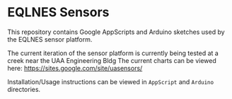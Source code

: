 # EQLNES Sensors

This repository contains Google AppScripts and Arduino sketches used by the
EQLNES sensor platform.

The current iteration of the sensor platform is currently being tested at
a creek near the UAA Engineering Bldg The current charts can be viewed
here: https://sites.google.com/site/uasensors/

Installation/Usage instructions can be viewed in `AppScript` and `Arduino`
directories.